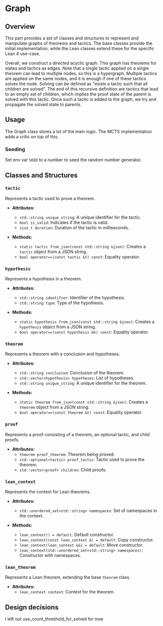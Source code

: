 # Graph

## Overview

This part provides a set of classes and structures to represent and manipulate graphs of theorems and tactics. The base classes provide the initial implementation, while the Lean classes extend these for the specific Lean 4 use-case.

Overall, we construct a directed acyclic graph. This graph has theorems for states and tactics as edges.
Note that a single tactic applied on a single theorem can lead to multiple nodes, so this is a hypergraph.
Multiple tactics are applied on the same nodes, and it is enough if one of these tactics solves the node. Solving can be defined as "exists a tactic such that all children are solved". The end of this recursive definition are tactics that lead to an empty set of children, which implies the proof state of the parent is solved with this tactic.
Once such a tactic is added to the graph, we try and propagate the solved state to parents.

## Usage
The Graph class stores a lot of the main logic. The MCTS implementation adds a critic on top of this.

### Seeding
Set env var `SEED` to a number to seed the random number generator.

## Classes and Structures

### `tactic`

Represents a tactic used to prove a theorem.

- **Attributes:**
    - `std::string unique_string`: A unique identifier for the tactic.
    - `bool is_valid`: Indicates if the tactic is valid.
    - `size_t duration`: Duration of the tactic in milliseconds.

- **Methods:**
    - `static tactic from_json(const std::string &json)`: Creates a `tactic` object from a JSON string.
    - `bool operator==(const tactic &t) const`: Equality operator.

### `hypothesis`

Represents a hypothesis in a theorem.

- **Attributes:**
    - `std::string identifier`: Identifier of the hypothesis.
    - `std::string type`: Type of the hypothesis.

- **Methods:**
    - `static hypothesis from_json(const std::string &json)`: Creates a `hypothesis` object from a JSON string.
    - `bool operator==(const hypothesis &h) const`: Equality operator.

### `theorem`

Represents a theorem with a conclusion and hypotheses.

- **Attributes:**
    - `std::string conclusion`: Conclusion of the theorem.
    - `std::vector<hypothesis> hypotheses`: List of hypotheses.
    - `std::string unique_string`: A unique identifier for the theorem.

- **Methods:**
    - `static theorem from_json(const std::string &json)`: Creates a `theorem` object from a JSON string.
    - `bool operator==(const theorem &t) const`: Equality operator.

### `proof`

Represents a proof consisting of a theorem, an optional tactic, and child proofs.

- **Attributes:**
    - `theorem proof_theorem`: Theorem being proved.
    - `std::optional<tactic> proof_tactic`: Tactic used to prove the theorem.
    - `std::vector<proof> children`: Child proofs.

### `lean_context`

Represents the context for Lean theorems.

- **Attributes:**
    - `std::unordered_set<std::string> namespaces`: Set of namespaces in the context.

- **Methods:**
    - `lean_context() = default`: Default constructor.
    - `lean_context(const lean_context &) = default`: Copy constructor.
    - `lean_context(lean_context &&) = default`: Move constructor.
    - `lean_context(std::unordered_set<std::string> namespaces)`: Constructor with namespaces.

### `lean_theorem`

Represents a Lean theorem, extending the base `theorem` class.

- **Attributes:**
    - `lean_context context`: Context for the theorem.


## Design decisions
I left out use_count_threshold_for_solved for now